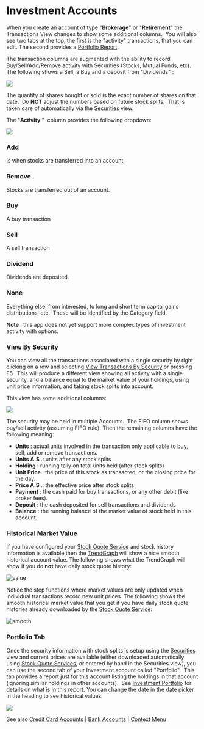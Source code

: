 # Investment Accounts

When you create an account of type "**Brokerage**" or "**Retirement**" the Transactions View changes to show some additional columns.  You will also see two tabs at the top, the first is the "activity" transactions, that you can edit.  The second provides a [Portfolio Report](../Reports/InvestmentPortfolio.md).

The transaction columns are augmented with the ability to record Buy/Sell/Add/Remove activity with Securities (Stocks, Mutual Funds, etc). The following shows a Sell, a Buy and a deposit from "Dividends" :

![](../Images/Investment%20Accounts.png)

The quantity of shares bought or sold is the exact number of shares on that date.  Do **NOT**  adjust the numbers based on future stock splits.  That is taken care of automatically via the [Securities](../Basics/Securities.md) view. 

The "**Activity** "  column provides the following dropdown:

![](../Images/Investment%20Accounts1.png)

### Add
Is when stocks are transferred into an account.

### Remove
Stocks are transferred out of an account.

### Buy
A buy transaction

### Sell
A sell transaction

### Dividend
Dividends are deposited.

### None
Everything else, from interested, to long and short term capital gains distributions, etc.  These will be identified by the Category field.

**Note** : this app does not yet support more complex types of investment activity with options.

### View By Security
You can view all the transactions associated with a single security by right clicking on a row and selecting [View Transactions By Security](ContextMenu.md) or pressing F5.  This will produce a different view showing all activity with a single security, and a balance equal to the market value of your holdings, using unit price information, and taking stock splits into account.

This view has some additional columns:

![](../Images/Investment%20Accounts2.png)

The security may be held in multiple Accounts.  The FIFO column shows buy/sell activity (assuming FIFO rule). Then the remaining columns have the following meaning:
* **Units** : actual units involved in      the transaction only applicable to buy, sell, add or remove transactions.
* **Units A.S** .: units after any stock      splits
* **Holding** : running tally on total      units held (after stock splits)
* **Unit Price** : the price of this stock as      transacted, or the closing price for the day.
* **Price A.S** .: the effective price after      stock splits
* **Payment** : the cash paid for buy      transactions, or any other debit (like broker fees).
* **Deposit** : the cash deposited for sell      transactions and dividends
* **Balance** : the running balance of the      market value of stock held in this account.

### Historical Market Value

If you have configured your [Stock Quote Service](StockQuoteServices.md) and stock history information is available then the [TrendGraph](../Charts/TrendGraph.md) will show a nice smooth historical account value.
The following shows what the TrendGraph will show if you do **not** have daily stock quote history:

![value](../Images/MarketValue.png)

Notice the step functions where market values are only updated when
individual transactions record new unit prices.
The following shows the smooth historical market value that you get
if you have daily stock quote histories already downloaded by the
[Stock Quote Service](StockQuoteServices.md):

![smooth](../Images/SmoothMarketValue.png)


### Portfolio Tab
Once the security information with stock splits is setup using the [Securities](../Basics/Securities.md) view and current prices are available (either downloaded automatically using [Stock Quote Services](StockQuoteServices.md), or entered by hand in the Securities view), you can use the second tab of your Investment account called "Portfolio".  This tab provides a report just for this account listing the holdings in that account (ignoring similar holdings in other accounts).  See [Investment Portfolio](../Reports/InvestmentPortfolio.md) for details on what is in this report.
You can change the date in the date picker in the heading to see historical values.

![](../Images/Investment%20Accounts3.png)


See also [Credit Card Accounts](CreditCardAccounts.md) | [Bank Accounts](BankAccounts.md) | [Context Menu](ContextMenu.md)